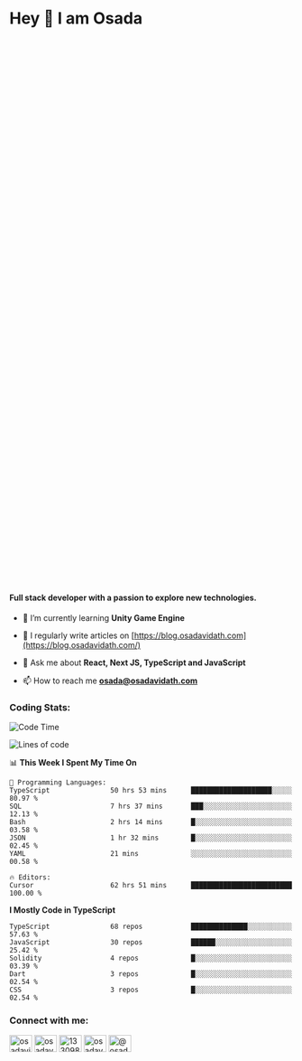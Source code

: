 <h1>Hey 👋 I am Osada</h1>
<h4 style="margin-top: 1000px;">Full stack developer with a passion to explore new technologies.</h4>


- 🌱 I’m currently learning **Unity Game Engine**

- 📝 I regularly write articles on [https://blog.osadavidath.com](https://blog.osadavidath.com/)

- 💬 Ask me about **React, Next JS, TypeScript and JavaScript**

- 📫 How to reach me **osada@osadavidath.com**

### Coding Stats: 

<!--START_SECTION:waka-->
![Code Time](http://img.shields.io/badge/Code%20Time-3%2C493%20hrs%2041%20mins-blue)

![Lines of code](https://img.shields.io/badge/From%20Hello%20World%20I%27ve%20Written-2.7%20million%20lines%20of%20code-blue)

📊 **This Week I Spent My Time On** 

```text
💬 Programming Languages: 
TypeScript               50 hrs 53 mins      ████████████████████░░░░░   80.97 % 
SQL                      7 hrs 37 mins       ███░░░░░░░░░░░░░░░░░░░░░░   12.13 % 
Bash                     2 hrs 14 mins       █░░░░░░░░░░░░░░░░░░░░░░░░   03.58 % 
JSON                     1 hr 32 mins        █░░░░░░░░░░░░░░░░░░░░░░░░   02.45 % 
YAML                     21 mins             ░░░░░░░░░░░░░░░░░░░░░░░░░   00.58 % 

🔥 Editors: 
Cursor                   62 hrs 51 mins      █████████████████████████   100.00 % 
```

**I Mostly Code in TypeScript** 

```text
TypeScript               68 repos            ██████████████░░░░░░░░░░░   57.63 % 
JavaScript               30 repos            ██████░░░░░░░░░░░░░░░░░░░   25.42 % 
Solidity                 4 repos             █░░░░░░░░░░░░░░░░░░░░░░░░   03.39 % 
Dart                     3 repos             █░░░░░░░░░░░░░░░░░░░░░░░░   02.54 % 
CSS                      3 repos             █░░░░░░░░░░░░░░░░░░░░░░░░   02.54 % 
```




<!--END_SECTION:waka-->

<h3 align="left">Connect with me:</h3>
<p align="left">
<a href="https://twitter.com/osadavc" target="blank"><img align="center" src="https://raw.githubusercontent.com/rahuldkjain/github-profile-readme-generator/master/src/images/icons/Social/twitter.svg" alt="osadavidath" height="30" width="40" /></a>
<a href="https://linkedin.com/in/osadavc" target="blank"><img align="center" src="https://raw.githubusercontent.com/rahuldkjain/github-profile-readme-generator/master/src/images/icons/Social/linked-in-alt.svg" alt="osadavc" height="30" width="40" /></a>
<a href="https://stackoverflow.com/users/13309879" target="blank"><img align="center" src="https://raw.githubusercontent.com/rahuldkjain/github-profile-readme-generator/master/src/images/icons/Social/stack-overflow.svg" alt="13309879" height="30" width="40" /></a>
<a href="https://instagram.com/osadavc" target="blank"><img align="center" src="https://raw.githubusercontent.com/rahuldkjain/github-profile-readme-generator/master/src/images/icons/Social/instagram.svg" alt="osadavc" height="30" width="40" /></a>
<a href="https://hashnode.com/@osadavc" target="blank"><img align="center" src="https://raw.githubusercontent.com/danielcranney/readme-generator/main/public/icons/socials/hashnode.svg" alt="@osadavc" height="30" width="40" /></a>
</p>
